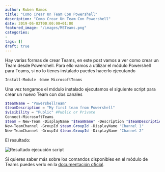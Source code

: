 ```yaml
---
author: Ruben Ramos
title: "Como Crear Un Team Con Powershell"
description: "Como Crear Un Team Con Powershell"
date: 2019-06-02T00:00:00+01:00
featured_image: "/images/MSTeams.png"
categories:
- 
tags: []
draft: true
---
```


Hay varias formas de crear Teams, en este post vamos a ver como crear un Team desde Powershell. Para ello vamos a utilizar el módulo Powershell para Teams, si no lo tienes instalado puedes hacerlo ejecutando

```powershell
Install-Module -Name MicrosoftTeams
```

Una vez tengamos el módulo instalado ejecutamos el siguiente script para crear un nuevo Team con dos canales

```powershell
$teamName = "PowershellTeam"
$teamDescription = "My first team from Powershell"
$visibility = "Public" #Public or Private
Connect-MicrosoftTeams
$team = New-Team -DisplayName "$teamName" -Description "$teamDescription" -Visibility $visibility
New-TeamChannel -GroupId $team.GroupId -DisplayName "Channel 1"
New-TeamChannel -GroupId $team.GroupId -DisplayName "Channel 2"
```

El resultado:

![Resultado ejecución script](/images/como-crear-un-team-con-powershell-01.png)

Si quieres saber más sobre los comandos disponibles en el módulo de Teams puedes verlo en la [documentación oficial](https://docs.microsoft.com/es-es/powershell/module/teams/?view=teams-ps).
